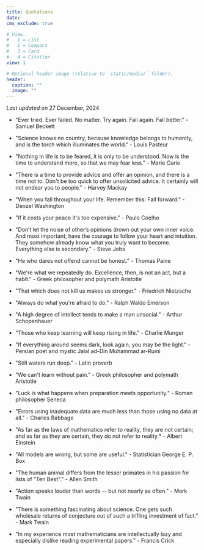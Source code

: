 ```yaml
---
title: Quotations
date: 
cms_exclude: true

# View.
#   1 = List
#   2 = Compact
#   3 = Card
#   4 = Citation
view: 1

# Optional header image (relative to `static/media/` folder).
header:
  caption: ""
  image: ""
---
```

<body>
<p> <em> Last updated on </em> 27 December, 2024 </p>
</body>

* "Ever tried. Ever failed. No matter. Try again. Fail again. Fail better." - Samuel Beckett

* "Science knows no country, because knowledge belongs to humanity, and is the torch which illuminates the world." - Louis Pasteur

* "Nothing in life is to be feared, it is only to be understood. Now is the time to understand more, so that we may fear less." - Marie Curie

* "There is a time to provide advice and offer an opinion, and there is a time not to. Don't be too quick to offer unsolicited advice. It certainly will not endear you to people." - Harvey Mackay

* "When you fall throughout your life. Remember this: Fall forward." - Denzel Washington

* "If it costs your peace it's too expensive." - Paulo Coelho

* "Don’t let the noise of other’s opinions drown out your own inner voice. And most important, have the courage to follow your heart and intuition. They somehow already know what you truly want to become. Everything else is secondary." - Steve Jobs

* "He who dares not offend cannot be honest." - Thomas Paine

* "We're what we repeatedly do. Excellence, then, is not an act, but a habit." - Greek philosopher and polymath Aristotle

* "That which does not kill us makes us stronger." - Friedrich Nietzsche

* "Always do what you're afraid to do." - Ralph Waldo Emerson

* "A high degree of intellect tends to make a man unsocial." - Arthur Schopenhauer

* "Those who keep learning will keep rising in life." - Charlie Munger

* "If everything around seems dark, look again, you may be the light." - Persian poet and mystic Jalal ad-Din Muhammad ar-Rumi

* "Still waters run deep." - Latin proverb

* "We can't learn without pain." - Greek philosopher and polymath Aristotle

* "Luck is what happens when preparation meets opportunity." - Roman philosopher Seneca

* "Errors using inadequate data are much less than those using no data at all." - Charles Babbage

* "As far as the laws of mathematics refer to reality, they are not certain; and as far as they are certain, they do not refer to reality.* - Albert Einstein

* "All models are wrong, but some are useful." - Statistician George E. P. Box

* "The human animal differs from the lesser primates in his passion for lists of "Ten Best"." - Allen Smith

* "Action speaks louder than words -- but not nearly as often." - Mark Twain

* "There is something fascinating about science. One gets such wholesale returns of conjecture out of such a trifling investment of fact." - Mark Twain

* "In my experience most mathematicians are intellectually lazy and especially dislike reading experimental papers." - Francis Crick